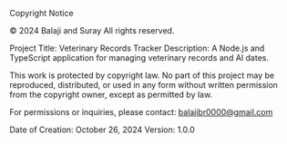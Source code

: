Copyright Notice

© 2024 Balaji and Suray
All rights reserved.

Project Title: Veterinary Records Tracker
Description: A Node.js and TypeScript application for managing veterinary records and AI dates.

This work is protected by copyright law. No part of this project may be reproduced, distributed, or used in any form without written permission from the copyright owner, except as permitted by law.

For permissions or inquiries, please contact:
balajibr0000@gmail.com

Date of Creation: October 26, 2024
Version: 1.0.0
